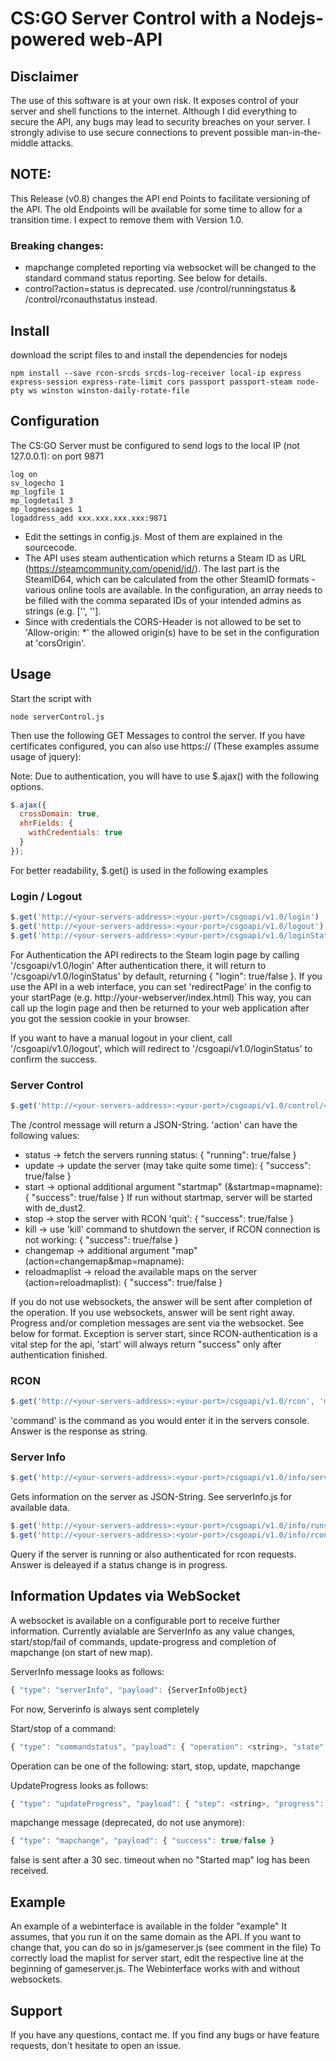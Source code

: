 # CS:GO Server Control with a Nodejs-powered web-API

## Disclaimer
The use of this software is at your own risk.
It exposes control of your server and shell functions to the internet. Although I did everything to secure the API, any bugs may lead to security breaches on your server.
I strongly adivise to use secure connections to prevent possible man-in-the-middle attacks.

## NOTE:
This Release (v0.8) changes the API end Points to facilitate versioning of the API.
The old Endpoints will be available for some time to allow for a transition time. I expect to remove them with Version 1.0.

### Breaking changes:
- mapchange completed reporting via websocket will be changed to the standard command status reporting. See below for details.
- control?action=status is deprecated. use /control/runningstatus & /control/rconauthstatus instead.

## Install
download the script files to and install the dependencies for nodejs
```console
npm install --save rcon-srcds srcds-log-receiver local-ip express express-session express-rate-limit cors passport passport-steam node-pty ws winston winston-daily-rotate-file
```

## Configuration
The CS:GO Server must be configured to send logs to the local IP (not 127.0.0.1): on port 9871
```
log on
sv_logecho 1
mp_logfile 1
mp_logdetail 3
mp_logmessages 1
logaddress_add xxx.xxx.xxx.xxx:9871
```
- Edit the settings in config.js. Most of them are explained in the sourcecode.
- The API uses steam authentication which returns a Steam ID as URL (https://steamcommunity.com/openid/id/<steamid>). The last part is the SteamID64, which can be calculated from the other SteamID formats - various online tools are available. In the configuration, an array needs to be filled with the comma separated IDs of your intended admins as strings (e.g. ['<steamid-1>', '<steamid-2>'].
- Since with credentials the CORS-Header is not allowed to be set to 'Allow-origin: *' the allowed origin(s) have to be set in the configuration at 'corsOrigin'.


## Usage
Start the script with 
```console
node serverControl.js
```
Then use the following GET Messages to control the server. If you have certificates configured, you can also use https:// (These examples assume usage of jquery):

Note: Due to authentication, you will have to use $.ajax() with the following options.
```javascript
$.ajax({
  crossDomain: true,
  xhrFields: {
    withCredentials: true
  }
});
```
For better readability, $.get() is used in the following examples

### Login / Logout
```javascript
$.get('http://<your-servers-address>:<your-port>/csgoapi/v1.0/login')
$.get('http://<your-servers-address>:<your-port>/csgoapi/v1.0/logout')
$.get('http://<your-servers-address>:<your-port>/csgoapi/v1.0/loginStatus')
```

For Authentication the API redirects to the Steam login page by calling '/csgoapi/v1.0/login'
After authentication there, it will return to '/csgoapi/v1.0/loginStatus' by default, returning { "login": true/false }.
If you use the API in a web interface, you can set 'redirectPage' in the config to your startPage (e.g. http://your-webserver/index.html) This way, you can call up the login page and then be returned to your web application after you got the session cookie in your browser.

If you want to have a manual logout in your client, call '/csgoapi/v1.0/logout', which will redirect to '/csgoapi/v1.0/loginStatus' to confirm the success.

### Server Control
```javascript
$.get('http://<your-servers-address>:<your-port>/csgoapi/v1.0/control/<anAction>')
```
The /control message will return a JSON-String.
'action' can have the following values:
- status -> fetch the servers running status: { "running": true/false }
- update -> update the server (may take quite some time): { "success": true/false }
- start -> optional additional argument "startmap" (&startmap=mapname): { "success": true/false }
If run without startmap, server will be started with de_dust2.
- stop -> stop the server with RCON 'quit': { "success": true/false }
- kill -> use 'kill' command to shutdown the server, if RCON connection is not working: { "success": true/false }
- changemap -> additional argument "map" (action=changemap&map=mapname): 
- reloadmaplist -> reload the available maps on the server (action=reloadmaplist): { "success": true/false }

If you do not use websockets, the answer will be sent after completion of the operation.
If you use websockets, answer will be sent right away. Progress and/or completion messages are sent via the websocket. See below for format. Exception is server start, since RCON-authentication is a vital step for the api, 'start' will always return "success" only after authentication finished.

### RCON
```javascript
$.get('http://<your-servers-address>:<your-port>/csgoapi/v1.0/rcon', 'message=command')
```
'command' is the command as you would enter it in the servers console.
Answer is the response as string.

### Server Info
```javascript
$.get('http://<your-servers-address>:<your-port>/csgoapi/v1.0/info/serverInfo')
```
Gets information on the server as JSON-String. See serverInfo.js for available data.

```javascript
$.get('http://<your-servers-address>:<your-port>/csgoapi/v1.0/info/runstatus')
$.get('http://<your-servers-address>:<your-port>/csgoapi/v1.0/info/rconauthstatus')
```
Query if the server is running or also authenticated for rcon requests. Answer is deleayed if a status change is in progress.

## Information Updates via WebSocket
A websocket is available on a configurable port to receive further information.
Currently avialable are ServerInfo as any value changes, start/stop/fail of commands, update-progress and completion of mapchange (on start of new map).

ServerInfo message looks as follows:
```javascript
{ "type": "serverInfo", "payload": {ServerInfoObject}
```
For now, Serverinfo is always sent completely

Start/stop of a command:
```javascript
{ "type": "commandstatus", "payload": { "operation": <string>, "state": <"start"/"stop"/"fail"> } }
```
Operation can be one of the following: start, stop, update, mapchange

UpdateProgress looks as follows:
```javascript
{ "type": "updateProgress", "payload": { "step": <string>, "progress": <int> } }
```

mapchange message (deprecated, do not use anymore):
```javascript
{ "type": "mapchange", "payload": { "success": true/false }
```
false is sent after a 30 sec. timeout when no "Started map" log has been received.

## Example
An example of a webinterface is available in the folder "example"
It assumes, that you run it on the same domain as the API. If you want to change that, you can do so in js/gameserver.js (see comment in the file)
To correctly load the maplist for server start, edit the respective line at the beginning of gameserver.js.
The Webinterface works with and without websockets.

## Support
If you have any questions, contact me.
If you find any bugs or have feature requests, don't hesitate to open an issue.
